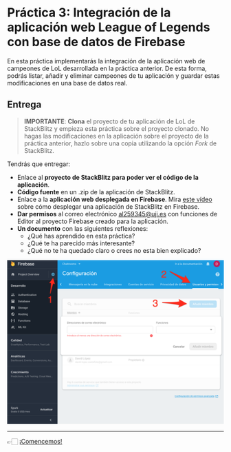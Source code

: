 # Práctica 3: Integración de la aplicación web League of Legends con base de datos de Firebase

En esta práctica implementarás la integración de la aplicación web de campeones de LoL desarrollada en la práctica anterior. De esta forma, podrás listar, añadir y eliminar campeones de tu aplicación y guardar estas modificaciones en una base de datos real.

## Entrega

> **IMPORTANTE**: **Clona** el proyecto de tu aplicación de LoL de StackBlitz y empieza esta práctica sobre el proyecto clonado. No hagas las modificaciones en la aplicación sobre el proyecto de la práctica anterior, hazlo sobre una copia utilizando la opción *Fork* de StackBlitz.

Tendrás que entregar:
* Enlace al **proyecto de StackBlitz para poder ver el código de la aplicación**.
* **Código fuente** en un .zip de la aplicación de StackBlitz.
* Enlace a la **aplicación web desplegada en Firebase**. Mira [este vídeo](https://youtu.be/I7lio33gv_o) sobre cómo desplegar una aplicación de StackBlitz en Firebase.
* **Dar permisos** al correo electrónico al259345@uji.es con funciones de Editor al proyecto Firebase creado para la aplicación.
* **Un documento** con las siguientes reflexiones:
    - ¿Qué has aprendido en esta práctica?
    - ¿Qué te ha parecido más interesante?
    - ¿Qué no te ha quedado claro o crees no esta bien explicado?

![](./permisos-firebase.png)

---

👉🏻 [¡Comencemos!](./practica-app-lol-firebase-1.md)